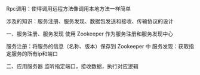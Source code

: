 Rpc调用：使得调用远程方法像调用本地方法一样简单

涉及的知识：服务注册、服务发现、数据包发送和接收、传输协议的设计

一、服务注册、服务发现 使用 Zookeeper 作为服务注册和服务发现中心

服务注册：将服务的信息（名称、版本）保存到 Zookeeper 中 服务发现：获取指定服务的所有ip和端口

二、应用服务器 监听指定端口，接收数据，执行对应逻辑